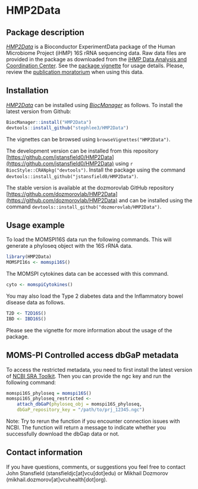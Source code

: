 # HMP2Data

## Package description

*[HMP2Data](http://bioconductor.org/packages/HMP2Data)* is a Bioconductor
ExperimentData package of the Human Microbiome Project (iHMP) 16S rRNA sequencing
data. Raw data files are provided in the package as downloaded from the
[iHMP Data Analysis and Coordination Center](https://hmpdacc.org/ihmp/).
See the [package vignette](vignettes/hmp2data.Rmd) for usage details. 
Please, review the [publication moratorium](https://hmpdacc.org/ihmp/overview/datapolicy.php) when using this data.

## Installation

*[HMP2Data](http://bioconductor.org/packages/HMP2Data)* can be installed
using *[BiocManager](https://cran.r-project.org/package=BiocManager)* as
follows. To install the latest version from Github:

```r
BiocManager::install("HMP2Data")
devtools::install_github("stephlee3/HMP2Data")
```

The vignettes can be browsed using `browseVignettes("HMP2Data")`.

The development version can be installed from this repository [https://github.com/jstansfield0/HMP2Data](https://github.com/jstansfield0/HMP2Data) using `r BiocStyle::CRANpkg("devtools")`. Install the package using the command `devtools::install_github("jstansfield0/HMP2Data")`.

The stable version is available at the dozmorovlab GitHub repository [https://github.com/dozmorovlab/HMP2Data](https://github.com/dozmorovlab/HMP2Data) and can be installed using the command `devtools::install_github("dozmorovlab/HMP2Data")`.


## Usage example

To load the MOMSPI16S data run the following commands. This will generate a phyloseq object with the 16S rRNA data. 

```r
library(HMP2Data)
MOMSPI16s <- momspi16S()
```

The MOMSPI cytokines data can be accessed with this command.

```r
cyto <- momspiCytokines()
```

You may also load the Type 2 diabetes data and the Inflammatory bowel disease data as follows.

```r
T2D <- T2D16S()
IBD <- IBD16S()
```

Please see the vignette for more information about the usage of the package.

## MOMS-PI Controlled access dbGaP metadata 

To access the restricted metadata, you need to first install the latest version of [NCBI SRA Toolkit](https://github.com/ncbi/sra-tools/wiki/01.-Downloading-SRA-Toolkit). Then you can provide the ngc key and run the following command:

```r
momspi16S_phyloseq = momspi16S()
momspi16S_phyloseq_restricted <-
    attach_dbGaP(phyloseq_obj = momspi16S_phyloseq,
    dbGaP_repository_key = "/path/to/prj_12345.ngc")
```
Note: Try to rerun the function if you encounter connection issues with NCBI. The function will return a message to indicate whether you successfully download the dbGap data or not.   


## Contact information

If you have questions, comments, or suggestions you feel free to contact John Stansfield (stansfieldjc[at]vcu[dot]edu) or Mikhail Dozmorov (mikhail.dozmorov[at]vcuhealth[dot]org).
